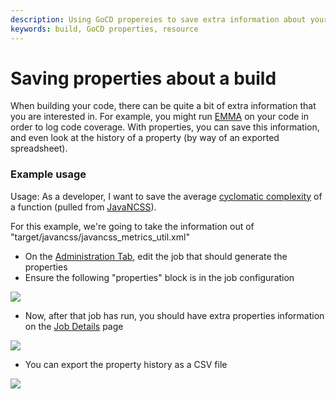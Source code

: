 ```yaml
---
description: Using GoCD propereies to save extra information about your build.
keywords: build, GoCD properties, resource
---
```


# Saving properties about a build

When building your code, there can be quite a bit of extra information that you are interested in. For example, you might run [EMMA](http://emma.sourceforge.net/) on your code in order to log code coverage. With properties, you can save this information, and even look at the history of a property (by way of an exported spreadsheet).

### Example usage

Usage: As a developer, I want to save the average [cyclomatic complexity](http://en.wikipedia.org/wiki/Cyclomatic_complexity) of a function (pulled from [JavaNCSS](http://www.kclee.de/clemens/java/javancss/)).

For this example, we're going to take the information out of "target/javancss/javancss\_metrics\_util.xml"

-   On the [Administration Tab](../navigation/administration_page.html), edit the job that should generate the properties
-   Ensure the following "properties" block is in the job configuration

![](../../images/2_properties_config.png)

-   Now, after that job has run, you should have extra properties information on the [Job Details](../navigation/job_details_page.html) page

![](../../images/3_view_property.png)

-   You can export the property history as a CSV file

![](../../images/4_export_property.png)
